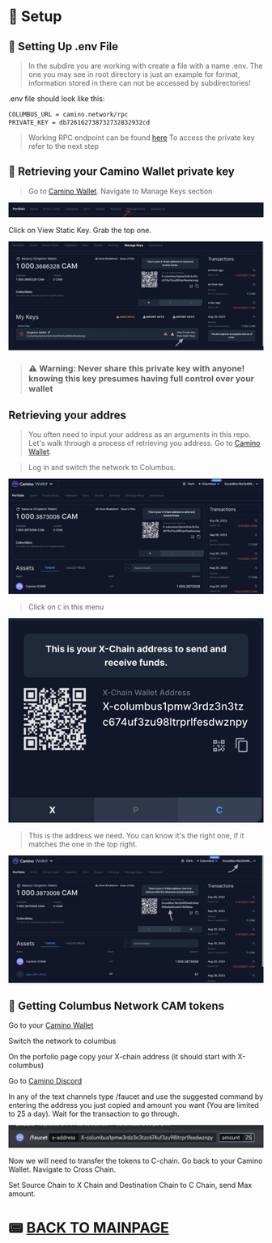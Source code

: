 # 🔬 Setup


## 🛅 Setting Up .env File

> In the subdire you are working with create a file with a name .env. The one you may see in root directory is just an example for format, information  stored in there can not be accessed by subdirectories!

.env file should look like this:

```
COLUMBUS_URL = camino.network/rpc
PRIVATE_KEY = db726162738732732832932cd
```

> Working RPC endpoint can be found [here](https://docs.camino.network/guides/metamask-rpc-endpoints/index.html)
To access the private key refer to the next step

## 🛂 Retrieving your Camino Wallet private key

> Go to [Camino Wallet](https://suite.camino.network). Navigate to Manage Keys section

![image](https://github.com/juuroudojo/images/blob/main/Image%2016.08.2023%20at%2004.11.jpeg)

Click on View Static Key. Grab the top one.

![image](https://github.com/juuroudojo/toolsReal/blob/main/images/Image%2030.08.2023%20at%2014.03.jpeg)

> ### ⚠️ Warning: Never share this private key with anyone! knowing this key presumes having full control over your wallet

## Retrieving your addres

> You often need to input your address as an arguments in this repo. Let's walk through a process of retrieving you address. Go to [Camino Wallet](https://suite.camino.network). 

> Log in and switch the network to Columbus. 

![image](https://github.com/juuroudojo/toolsReal/blob/main/images/Image%2011.09.2023%20at%2001.24.jpeg)

> Click on `C` in this menu

![image](https://github.com/juuroudojo/toolsReal/blob/main/images/Image%2011.09.2023%20at%2001.26.jpeg)

> This is the address we need. You can know it's the right one, if it matches the one in the top right.

![image](https://github.com/juuroudojo/toolsReal/blob/main/images/Image%2011.09.2023%20at%2001.28.jpeg)


## 🚰 Getting Columbus Network CAM tokens

Go to your [Camino Wallet](https://suite.camino.network)

Switch the network to columbus

On the porfolio page copy your X-chain address (it should start with X-columbus)

Go to [Camino Discord](https://discord.gg/camino)

In any of the text channels type /faucet and use the suggested command by entering the address you just copied and amount you want (You are limited to 25 a day). Wait for the transaction to go through.

![image](https://github.com/juuroudojo/toolsReal/blob/main/images/Image%2030.08.2023%20at%2014.06.jpeg)

Now we will need to transfer the tokens to C-chain. Go back to your Camino Wallet. Navigate to Cross Chain.

Set Source Chain to X Chain and Destination Chain to C Chain, send Max amount.


# 📟 [BACK TO MAINPAGE](https://github.com/chain4travel/camino-builder)